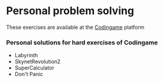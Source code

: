 # Personal problem solving

These exercises are available at the [Codingame](https://www.codingame.com) platform

### Personal solutions for hard exercises of Codingame
- Labyrinth
- SkynetRevolution2
- SuperCalculator
- Don't Panic
